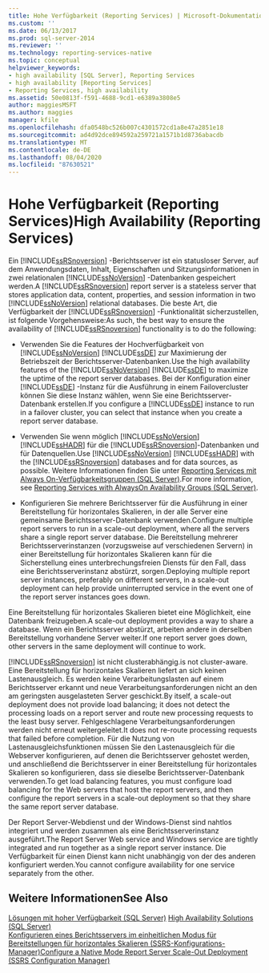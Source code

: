```yaml
---
title: Hohe Verfügbarkeit (Reporting Services) | Microsoft-Dokumentation
ms.custom: ''
ms.date: 06/13/2017
ms.prod: sql-server-2014
ms.reviewer: ''
ms.technology: reporting-services-native
ms.topic: conceptual
helpviewer_keywords:
- high availability [SQL Server], Reporting Services
- high availability [Reporting Services]
- Reporting Services, high availability
ms.assetid: 50e0813f-f591-4688-9cd1-e6389a3808e5
author: maggiesMSFT
ms.author: maggies
manager: kfile
ms.openlocfilehash: dfa0548bc526b007c4301572cd1a8e47a2851e18
ms.sourcegitcommit: ad4d92dce894592a259721a1571b1d8736abacdb
ms.translationtype: MT
ms.contentlocale: de-DE
ms.lasthandoff: 08/04/2020
ms.locfileid: "87630521"
---
```

# <a name="high-availability-reporting-services"></a><span data-ttu-id="135a2-102">Hohe Verfügbarkeit (Reporting Services)</span><span class="sxs-lookup"><span data-stu-id="135a2-102">High Availability (Reporting Services)</span></span>
  <span data-ttu-id="135a2-103">Ein [!INCLUDE[ssRSnoversion](../includes/ssrsnoversion-md.md)] -Berichtsserver ist ein statusloser Server, auf dem Anwendungsdaten, Inhalt, Eigenschaften und Sitzungsinformationen in zwei relationalen [!INCLUDE[ssNoVersion](../includes/ssnoversion-md.md)] -Datenbanken gespeichert werden.</span><span class="sxs-lookup"><span data-stu-id="135a2-103">A [!INCLUDE[ssRSnoversion](../includes/ssrsnoversion-md.md)] report server is a stateless server that stores application data, content, properties, and session information in two [!INCLUDE[ssNoVersion](../includes/ssnoversion-md.md)] relational databases.</span></span> <span data-ttu-id="135a2-104">Die beste Art, die Verfügbarkeit der [!INCLUDE[ssRSnoversion](../includes/ssrsnoversion-md.md)] -Funktionalität sicherzustellen, ist folgende Vorgehensweise:</span><span class="sxs-lookup"><span data-stu-id="135a2-104">As such, the best way to ensure the availability of [!INCLUDE[ssRSnoversion](../includes/ssrsnoversion-md.md)] functionality is to do the following:</span></span>  
  
-   <span data-ttu-id="135a2-105">Verwenden Sie die Features der Hochverfügbarkeit von [!INCLUDE[ssNoVersion](../includes/ssnoversion-md.md)] [!INCLUDE[ssDE](../includes/ssde-md.md)] zur Maximierung der Betriebszeit der Berichtsserver-Datenbanken.</span><span class="sxs-lookup"><span data-stu-id="135a2-105">Use the high availability features of the [!INCLUDE[ssNoVersion](../includes/ssnoversion-md.md)] [!INCLUDE[ssDE](../includes/ssde-md.md)] to maximize the uptime of the report server databases.</span></span> <span data-ttu-id="135a2-106">Bei der Konfiguration einer [!INCLUDE[ssDE](../includes/ssde-md.md)] -Instanz für die Ausführung in einem Failovercluster können Sie diese Instanz wählen, wenn Sie eine Berichtsserver-Datenbank erstellen.</span><span class="sxs-lookup"><span data-stu-id="135a2-106">If you configure a [!INCLUDE[ssDE](../includes/ssde-md.md)] instance to run in a failover cluster, you can select that instance when you create a report server database.</span></span>  
  
-   <span data-ttu-id="135a2-107">Verwenden Sie wenn möglich [!INCLUDE[ssNoVersion](../includes/ssnoversion-md.md)] [!INCLUDE[ssHADR](../includes/sshadr-md.md)] für die [!INCLUDE[ssRSnoversion](../includes/ssrsnoversion-md.md)]-Datenbanken und für Datenquellen.</span><span class="sxs-lookup"><span data-stu-id="135a2-107">Use [!INCLUDE[ssNoVersion](../includes/ssnoversion-md.md)] [!INCLUDE[ssHADR](../includes/sshadr-md.md)] with the [!INCLUDE[ssRSnoversion](../includes/ssrsnoversion-md.md)] databases and for data sources, as possible.</span></span> <span data-ttu-id="135a2-108">Weitere Informationen finden Sie unter [Reporting Services mit Always On-Verfügbarkeitsgruppen &#40;SQL Server&#41;](../database-engine/availability-groups/windows/reporting-services-with-always-on-availability-groups-sql-server.md).</span><span class="sxs-lookup"><span data-stu-id="135a2-108">For more information, see [Reporting Services with AlwaysOn Availability Groups &#40;SQL Server&#41;](../database-engine/availability-groups/windows/reporting-services-with-always-on-availability-groups-sql-server.md).</span></span>  
  
-   <span data-ttu-id="135a2-109">Konfigurieren Sie mehrere Berichtsserver für die Ausführung in einer Bereitstellung für horizontales Skalieren, in der alle Server eine gemeinsame Berichtsserver-Datenbank verwenden.</span><span class="sxs-lookup"><span data-stu-id="135a2-109">Configure multiple report servers to run in a scale-out deployment, where all the servers share a single report server database.</span></span> <span data-ttu-id="135a2-110">Die Bereitstellung mehrerer Berichtsserverinstanzen (vorzugsweise auf verschiedenen Servern) in einer Bereitstellung für horizontales Skalieren kann für die Sicherstellung eines unterbrechungsfreien Diensts für den Fall, dass eine Berichtsserverinstanz abstürzt, sorgen.</span><span class="sxs-lookup"><span data-stu-id="135a2-110">Deploying multiple report server instances, preferably on different servers, in a scale-out deployment can help provide uninterrupted service in the event one of the report server instances goes down.</span></span>  
  
 <span data-ttu-id="135a2-111">Eine Bereitstellung für horizontales Skalieren bietet eine Möglichkeit, eine Datenbank freizugeben.</span><span class="sxs-lookup"><span data-stu-id="135a2-111">A scale-out deployment provides a way to share a database.</span></span> <span data-ttu-id="135a2-112">Wenn ein Berichtsserver abstürzt, arbeiten andere in derselben Bereitstellung vorhandene Server weiter.</span><span class="sxs-lookup"><span data-stu-id="135a2-112">If one report server goes down, other servers in the same deployment will continue to work.</span></span>  
  
 [!INCLUDE[ssRSnoversion](../includes/ssrsnoversion-md.md)] <span data-ttu-id="135a2-113">ist nicht clusterabhängig.</span><span class="sxs-lookup"><span data-stu-id="135a2-113">is not cluster-aware.</span></span> <span data-ttu-id="135a2-114">Eine Bereitstellung für horizontales Skalieren liefert an sich keinen Lastenausgleich. Es werden keine Verarbeitungslasten auf einem Berichtsserver erkannt und neue Verarbeitungsanforderungen nicht an den am geringsten ausgelasteten Server geschickt.</span><span class="sxs-lookup"><span data-stu-id="135a2-114">By itself, a scale-out deployment does not provide load balancing; it does not detect the processing loads on a report server and route new processing requests to the least busy server.</span></span> <span data-ttu-id="135a2-115">Fehlgeschlagene Verarbeitungsanforderungen werden nicht erneut weitergeleitet.</span><span class="sxs-lookup"><span data-stu-id="135a2-115">It does not re-route processing requests that failed before completion.</span></span> <span data-ttu-id="135a2-116">Für die Nutzung von Lastenausgleichsfunktionen müssen Sie den Lastenausgleich für die Webserver konfigurieren, auf denen die Berichtsserver gehostet werden, und anschließend die Berichtsserver in einer Bereitstellung für horizontales Skalieren so konfigurieren, dass sie dieselbe Berichtsserver-Datenbank verwenden.</span><span class="sxs-lookup"><span data-stu-id="135a2-116">To get load balancing features, you must configure load balancing for the Web servers that host the report servers, and then configure the report servers in a scale-out deployment so that they share the same report server database.</span></span>  
  
 <span data-ttu-id="135a2-117">Der Report Server-Webdienst und der Windows-Dienst sind nahtlos integriert und werden zusammen als eine Berichtsserverinstanz ausgeführt.</span><span class="sxs-lookup"><span data-stu-id="135a2-117">The Report Server Web service and Windows service are tightly integrated and run together as a single report server instance.</span></span> <span data-ttu-id="135a2-118">Die Verfügbarkeit für einen Dienst kann nicht unabhängig von der des anderen konfiguriert werden.</span><span class="sxs-lookup"><span data-stu-id="135a2-118">You cannot configure availability for one service separately from the other.</span></span>  
  
## <a name="see-also"></a><span data-ttu-id="135a2-119">Weitere Informationen</span><span class="sxs-lookup"><span data-stu-id="135a2-119">See Also</span></span>  
 <span data-ttu-id="135a2-120">[Lösungen mit hoher Verfügbarkeit &#40;SQL Server&#41;](../sql-server/failover-clusters/high-availability-solutions-sql-server.md) </span><span class="sxs-lookup"><span data-stu-id="135a2-120">[High Availability Solutions &#40;SQL Server&#41;](../sql-server/failover-clusters/high-availability-solutions-sql-server.md) </span></span>  
 [<span data-ttu-id="135a2-121">Konfigurieren eines Berichtsservers im einheitlichen Modus für Bereitstellungen für horizontales Skalieren (SSRS-Konfigurations-Manager)</span><span class="sxs-lookup"><span data-stu-id="135a2-121">Configure a Native Mode Report Server Scale-Out Deployment &#40;SSRS Configuration Manager&#41;</span></span>](install-windows/configure-a-native-mode-report-server-scale-out-deployment.md)  
  
  
